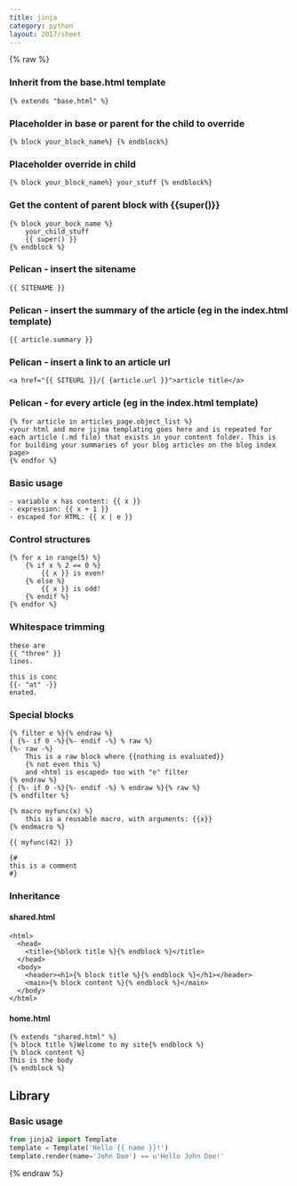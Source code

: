 ```yaml
---
title: jinja
category: python
layout: 2017/sheet
---
```


{% raw %}

### Inherit from the base.html template 

```
{% extends "base.html" %}
```

### Placeholder in base or parent for the child to override

```
{% block your_block_name%} {% endblock%}
```

### Placeholder override in child

```
{% block your_block_name%} your_stuff {% endblock%}
```

### Get the content of parent block with {{super()}}

```
{% block your_bock_name %}
    your_child_stuff
    {{ super() }}
{% endblock %}
```

### Pelican - insert the sitename

```
{{ SITENAME }}
```

### Pelican - insert the summary of the article (eg in the index.html template)

```
{{ article.summary }}
```

### Pelican -  insert a link to an article url

```
<a href="{{ SITEURL }}/{ {article.url }}">article title</a>
```

### Pelican - for every article (eg in the index.html template)

```
{% for article in articles_page.object_list %}
<your html and more jijma templating goes here and is repeated for each article (.md file) that exists in your content folder. This is for building your summaries of your blog articles on the blog index page>
{% endfor %}
```

### Basic usage

```
- variable x has content: {{ x }}
- expression: {{ x + 1 }}
- escaped for HTML: {{ x | e }}
```

### Control structures

```
{% for x in range(5) %}
    {% if x % 2 == 0 %}
        {{ x }} is even!
    {% else %}
        {{ x }} is odd!
    {% endif %}
{% endfor %}
```

### Whitespace trimming

```
these are
{{ "three" }}
lines.

this is conc
{{- "at" -}}
enated.
```

### Special blocks

```
{% filter e %}{% endraw %}
{ {%- if 0 -%}{%- endif -%} % raw %}
{%- raw -%}
    This is a raw block where {{nothing is evaluated}}
    {% not even this %}
    and <html is escaped> too with "e" filter
{% endraw %}
{ {%- if 0 -%}{%- endif -%} % endraw %}{% raw %}
{% endfilter %}

{% macro myfunc(x) %}
    this is a reusable macro, with arguments: {{x}}
{% endmacro %}

{{ myfunc(42) }}

{#
this is a comment
#}
```


### Inheritance

#### shared.html

```
<html>
  <head>
    <title>{%block title %}{% endblock %}</title>
  </head>
  <body>
    <header><h1>{% block title %}{% endblock %}</h1></header>
    <main>{% block content %}{% endblock %}</main>
  </body>
</html>
```

#### home.html

```
{% extends "shared.html" %}
{% block title %}Welcome to my site{% endblock %}
{% block content %}
This is the body
{% endblock %}
```

## Library

### Basic usage

```python
from jinja2 import Template
template = Template('Hello {{ name }}!')
template.render(name='John Doe') == u'Hello John Doe!'
```

{% endraw %}
